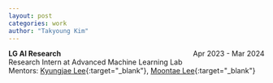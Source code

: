 ```yaml
---
layout: post
categories: work
author: "Takyoung Kim"
---
```


<strong>LG AI Research</strong> <span style="float:right">Apr 2023 - Mar 2024</span><br>
Research Intern at Advanced Machine Learning Lab <br>
Mentors: [Kyungjae Lee](https://lkj0509.github.io/){:target="_blank"}, [Moontae Lee](https://moontae.people.uic.edu/){:target="_blank"}